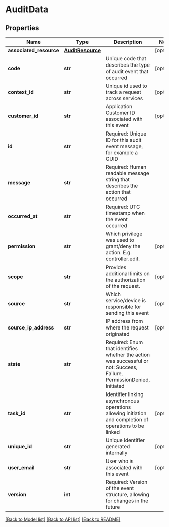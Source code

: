 # AuditData

## Properties
Name | Type | Description | Notes
------------ | ------------- | ------------- | -------------
**associated_resource** | [**AuditResource**](AuditResource.md) |  | [optional] 
**code** | **str** | Unique code that describes the type of audit event that occurred | [optional] 
**context_id** | **str** | Unique id used to track a request across services | [optional] 
**customer_id** | **str** | Application Customer ID associated with this event | [optional] 
**id** | **str** | Required: Unique ID for this audit event message, for example a GUID | 
**message** | **str** | Required: Human readable message string that describes the action that occurred | 
**occurred_at** | **str** | Required: UTC timestamp when the event occurred | 
**permission** | **str** | Which privilege was used to grant/deny the action. E.g. controller.edit. | [optional] 
**scope** | **str** | Provides additional limits on the authorization of the request. | [optional] 
**source** | **str** | Which service/device is responsible for sending this event | [optional] 
**source_ip_address** | **str** | IP address from where the request originated | [optional] 
**state** | **str** | Required: Enum that identifies whether the action was successful or not: Success, Failure, PermissionDenied, Initiated | 
**task_id** | **str** | Identifier linking asynchronous operations allowing initiation and completion of operations to be linked | [optional] 
**unique_id** | **str** | Unique identifier generated internally | [optional] 
**user_email** | **str** | User who is associated with this event | [optional] 
**version** | **int** | Required: Version of the event structure, allowing for changes in the future | 

[[Back to Model list]](../README.md#documentation-for-models) [[Back to API list]](../README.md#documentation-for-api-endpoints) [[Back to README]](../README.md)


